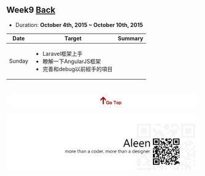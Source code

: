 ## Week9	[Back](./../summary.md)

* Duration: **October 4th, 2015 ~ October 10th, 2015**

<table>
	<thead>
		<th scope="col">Date</th>
		<th scope="col">Target</th>
		<th scope="col">Summary</th>
	</thead>
	<tbody>
		<tr>
			<td>Sunday</td>
			<td>
				<ul>
					<li>Laravel框架上手</li>
					<li>瞭解一下AngularJS框架</li>
					<li>完善和debug以前經手的項目</li>
				</ul>
			</td>
		</tr>
	</tbody>
</table>


<a href="#" style="left:200px;"><img src="./../../pic/gotop.png"></a>
=====
<a href="http://aleen42.github.io/" target="_blank" ><img src="./../../pic/tail.gif"></a>
